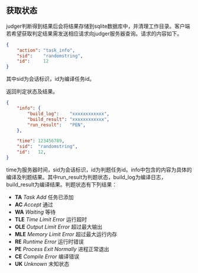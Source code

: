 ## 获取状态

judger判断得到结果后会将结果存储到sqlite数据库中，并清理工作目录。客户端若希望获取判定结果需发送相应请求向judger服务器查询。请求的内容如下。

```json
{
	"action": "task_info",
	"sid":    "randomstring",
	"id":     12
}
```

其中sid为会话标识，id为编译任务id。

返回判定状态及结果。

```json
{
	"info": {
		"build_log":    "xxxxxxxxxxxx",
		"build_result": "xxxxxxxxxxxx",
		"run_result":   "PEN",
	},

	"time": 123456789,
	"sid":  "randomstring",
	"id":   12,
}
```

time为服务器时间，sid为会话标识，id为判题任务id。info中包含的内容为具体的编译及判题结果。其中run_result为判题状态，build_log为编译日志，build_result为编译结果。判题状态有下列结果：

- **TA** *Task Add*					任务已添加
- **AC** *Accept*					通过
- **WA** *Waiting*					等待
- **TLE** *Time Limit Error*		运行超时
- **OLE** *Output Limit Error*		超过最大输出
- **MLE** *Memory Limit Error*		超过最大运行内存
- **RE** *Runtime Error*			运行时错误
- **PE** *Process Exit Normally*	进程正常退出
- **CE** *Compile Error*			编译错误
- **UK** *Unknown*					未知状态

